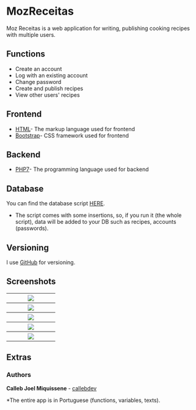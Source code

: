 # MozReceitas

Moz Receitas is a web application for writing, publishing cooking recipes with multiple users.
## Functions

* Create an account
* Log with an existing account
* Change password
* Create and publish recipes
* View other users' recipes

## Frontend

* [HTML](https://www.w3schools.com/html/html5_intro.asp)- The markup language used for frontend
* [Bootstrap](https://getbootstrap.com/docs/4.4/getting-started/introduction/)- CSS framework used for frontend

## Backend

* [PHP7](https://www.php.net)- The programming language used for backend

## Database

You can find the database script [HERE](https://github.com/callebdev/MozReceitas---Web/blob/master/Receitas/MozReceitas%20Screenshots%20%26%20DB/mozreceitas.sql).

* The script comes with some insertions, so, if you run it (the whole script), data will be added to your DB such as recipes, accounts (passwords).

## Versioning

I use [GitHub](https://github.com/) for versioning.

## Screenshots

<table width="100%">
  <tr>
    <th width="25%"><img src="https://github.com/callebdev/MozReceitas---Web/blob/master/Receitas/MozReceitas%20Screenshots%20%26%20DB/Screenshot%20(47).png">
  </tr>
  <tr>
    <th width="25%"><img src="https://github.com/callebdev/MozReceitas---Web/blob/master/Receitas/MozReceitas%20Screenshots%20%26%20DB/Screenshot%20(52).png">
  </tr>
  <tr>
    <th width="25%"><img src="https://github.com/callebdev/MozReceitas---Web/blob/master/Receitas/MozReceitas%20Screenshots%20%26%20DB/Screenshot%20(53).png">
  </tr>
  <tr>
    <th width="25%"><img src="https://github.com/callebdev/MozReceitas---Web/blob/master/Receitas/MozReceitas%20Screenshots%20%26%20DB/Screenshot%20(50).png">
  </tr>
  <tr>
    <th width="25%"><img src="https://github.com/callebdev/MozReceitas---Web/blob/master/Receitas/MozReceitas%20Screenshots%20%26%20DB/Screenshot%20(54).png">
  </tr>
</table>

## Extras

### Authors

**Calleb Joel Miquissene** - [callebdev](https://github.com/callebdev)

*The entire app is in Portuguese (functions, variables, texts).
